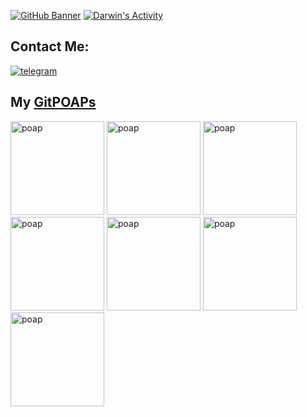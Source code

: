 [![GitHub Banner](https://arweave.net/KLoB5DS5Y70z6p6OeSDI1VzuY_YbtxDtBRVZO0vXEm4)]()
[![Darwin's Activity](https://activity-graph.herokuapp.com/graph?username=charmful0x)](https://github.com/ashutosh00710/github-readme-activity-graph)

## Contact Me:
[![telegram](https://img.shields.io/badge/Telegram-2CA5E0?style=for-the-badge&logo=telegram&logoColor=white)](https://t.me/Akapepe007)

## My [GitPOAPs](https://www.gitpoap.io/)
<!-- <p><a href="https://www.gitpoap.io/gp/401"><img src="https://assets.poap.xyz/gitpoap-2022-gitpoap-annual-contributor-contributor-2022-logo-1660919139356.png"  alt="poap" height="150" width="150"></a>  <a href="https://www.gitpoap.io/gp/138"><img src="https://assets.poap.xyz/gitpoap-2022-ethereum-cat-herders-pm-contributor-2022-logo-1654715755129.png"  alt="poap" height="150" width="150"></a>  <a href="https://www.gitpoap.io/gp/135"><img src="https://assets.poap.xyz/gitpoap-2022-ethereum-cat-herders-eipip-contributor-2022-logo-1654715445078.png"  alt="poap" height="150" width="150"></a>  </p> -->


<p><a href="https://www.gitpoap.io/gp/138"><img src="https://assets.poap.xyz/gitpoap-2022-ethereum-cat-herders-pm-contributor-2022-logo-1654715755129.png"  alt="poap" height="150" width="150"></a>  <a href="https://www.gitpoap.io/gp/135"><img src="https://assets.poap.xyz/gitpoap-2022-ethereum-cat-herders-eipip-contributor-2022-logo-1654715445078.png"  alt="poap" height="150" width="150"></a>  <a href="https://www.gitpoap.io/gp/401"><img src="https://assets.poap.xyz/gitpoap-2022-gitpoap-annual-contributor-contributor-2022-logo-1660919139356.png"  alt="poap" height="150" width="150"></a>  <a href="https://www.gitpoap.io/gp/518"><img src="https://assets.poap.xyz/gitpoap-2021-ethereum-project-management-repo-contributor-2021-logo-1664482685990.png"  alt="poap" height="150" width="150"></a>  <a href="https://www.gitpoap.io/gp/519"><img src="https://assets.poap.xyz/gitpoap-2022-ethereum-project-management-repo-contributor-2022-logo-1664482695867.png"  alt="poap" height="150" width="150"></a>  <a href="https://www.gitpoap.io/gp/581"><img src="https://assets.poap.xyz/gitpoap3a-early-adopter-first-500-gitpoap-holders-2022-logo-1666297825454.png"  alt="poap" height="150" width="150"></a>  <a href="https://www.gitpoap.io/gp/938"><img src="https://assets.poap.xyz/early-adopter-first-12c000-gitpoap-holders-2023-logo-1673407556271.png"  alt="poap" height="150" width="150"></a>  </p>
